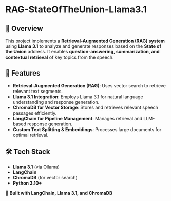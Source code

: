 # RAG-StateOfTheUnion-Llama3.1

## 📌 Overview
This project implements a **Retrieval-Augmented Generation (RAG) system** using **Llama 3.1** to analyze and generate responses based on the **State of the Union** address. It enables **question-answering, summarization, and contextual retrieval** of key topics from the speech.

## 🚀 Features
- **Retrieval-Augmented Generation (RAG)**: Uses vector search to retrieve relevant text segments.
- **Llama 3.1 Integration**: Employs Llama 3.1 for natural language understanding and response generation.
- **ChromaDB for Vector Storage**: Stores and retrieves relevant speech passages efficiently.
- **LangChain for Pipeline Management**: Manages retrieval and LLM-based response generation.
- **Custom Text Splitting & Embeddings**: Processes large documents for optimal retrieval.

## 🛠️ Tech Stack
- **Llama 3.1** (via Ollama)
- **LangChain**
- **ChromaDB** (for vector search)
- **Python 3.10+**

🚀 **Built with LangChain, Llama 3.1, and ChromaDB**

